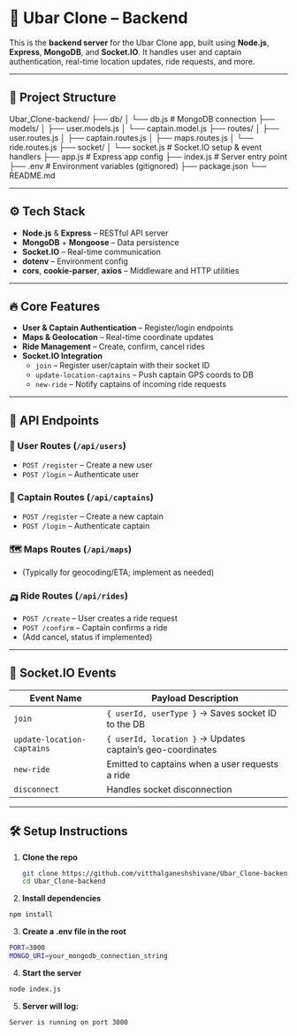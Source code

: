 # 🚖 Ubar Clone – Backend

This is the **backend server** for the Ubar Clone app, built using **Node.js**, **Express**, **MongoDB**, and **Socket.IO**. It handles user and captain authentication, real-time location updates, ride requests, and more.

---

## 📂 Project Structure

Ubar_Clone-backend/
├── db/
│ └── db.js # MongoDB connection
├── models/
│ ├── user.models.js
│ └── captain.model.js
├── routes/
│ ├── user.routes.js
│ ├── captain.routes.js
│ ├── maps.routes.js
│ └── ride.routes.js
├── socket/
│ └── socket.js # Socket.IO setup & event handlers
├── app.js # Express app config
├── index.js # Server entry point
├── .env # Environment variables (gitignored)
├── package.json
└── README.md

---

## ⚙️ Tech Stack

- **Node.js** & **Express** – RESTful API server
- **MongoDB** + **Mongoose** – Data persistence
- **Socket.IO** – Real-time communication
- **dotenv** – Environment config
- **cors**, **cookie-parser**, **axios** – Middleware and HTTP utilities

---

## 🔥 Core Features

- **User & Captain Authentication** – Register/login endpoints
- **Maps & Geolocation** – Real-time coordinate updates
- **Ride Management** – Create, confirm, cancel rides
- **Socket.IO Integration**
  - `join` – Register user/captain with their socket ID
  - `update-location-captains` – Push captain GPS coords to DB
  - `new-ride` – Notify captains of incoming ride requests

---

## 📝 API Endpoints

### 📙 User Routes (`/api/users`)

- `POST /register` – Create a new user
- `POST /login` – Authenticate user

### 🚕 Captain Routes (`/api/captains`)

- `POST /register` – Create a new captain
- `POST /login` – Authenticate captain

### 🗺️ Maps Routes (`/api/maps`)

- (Typically for geocoding/ETA; implement as needed)

### 🛺 Ride Routes (`/api/rides`)

- `POST /create` – User creates a ride request
- `POST /confirm` – Captain confirms a ride
- (Add cancel, status if implemented)

---

## 💬 Socket.IO Events

| Event Name                 | Payload Description                                        |
| -------------------------- | ---------------------------------------------------------- |
| `join`                     | `{ userId, userType }` → Saves socket ID to the DB         |
| `update-location-captains` | `{ userId, location }` → Updates captain’s geo-coordinates |
| `new-ride`                 | Emitted to captains when a user requests a ride            |
| `disconnect`               | Handles socket disconnection                               |

---

## 🛠️ Setup Instructions

1. **Clone the repo**

   ```bash
   git clone https://github.com/vitthalganeshshivane/Ubar_Clone-backend.git
   cd Ubar_Clone-backend

   ```

2. **Install dependencies**

```bash
npm install

```

3. **Create a .env file in the root**

```bash
PORT=3000
MONGO_URI=your_mongodb_connection_string

```

4. **Start the server**

```bash
node index.js

```

5. **Server will log:**

```bash
Server is running on port 3000
```
